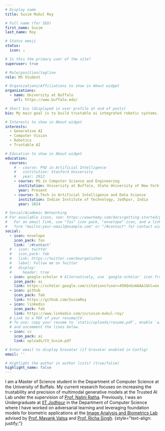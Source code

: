```yaml
---
# Display name
title: Susim Mukul Roy

# Full name (for SEO)
first_name: Susim
last_name: Roy

# Status emoji
status:
  icon: ☕️

# Is this the primary user of the site?
superuser: true

# Role/position/tagline
role: MS Student

# Organizations/Affiliations to show in About widget
organizations:
  - name: University at Buffalo
    url: https://www.buffalo.edu/

# Short bio (displayed in user profile at end of posts)
bio: My main goal is to build trustable ai integrated robotic systems.

# Interests to show in About widget
interests:
  - Generative AI
  - Computer Vision
  - Robotics
  - Trustable AI

# Education to show in About widget
education:
  courses:
    # - course: PhD in Artificial Intelligence
    #   institution: Stanford University
    #   year: 2012
    - course: MS in Computer Science and Engineering
      institution: University at Buffalo, State University of New York, NY, USA
      year: Present
    - course: B.Tech in Artificial Intelligence and Data Science
      institution: Indian Institute of Technology, Jodhpur, India
      year: 2024

# Social/Academic Networking
# For available icons, see: https://wowchemy.com/docs/getting-started/page-builder/#icons
#   For an email link, use "fas" icon pack, "envelope" icon, and a link in the
#   form "mailto:your-email@example.com" or "/#contact" for contact widget.
social:
  - icon: envelope
    icon_pack: fas
    link: '/#contact'
  # - icon: twitter
  #   icon_pack: fab
  #   link: https://twitter.com/GeorgeCushen
  #   label: Follow me on Twitter
  #   display:
  #     header: true
  - icon: google-scholar # Alternatively, use `google-scholar` icon from `ai` icon pack
    icon_pack: ai
    link: https://scholar.google.com/citations?user=45HQnGoAAAAJ&hl=en
  - icon: github
    icon_pack: fab
    link: https://github.com/SusimRoy
  - icon: linkedin
    icon_pack: fab
    link: https://www.linkedin.com/in/susim-mukul-roy/
  # Link to a PDF of your resume/CV.
  # To use: copy your resume to `static/uploads/resume.pdf`, enable `ai` icons in `params.yaml`,
  # and uncomment the lines below.
  - icon: cv
    icon_pack: ai
    link: uploads/CV_Susim.pdf

# Enter email to display Gravatar (if Gravatar enabled in Config)
email: ''

# Highlight the author in author lists? (true/false)
highlight_name: false
---
```


I am a Master of Science student in the Department of Computer Science at the University of Buffalo. My current research focuses on increasing the trustability and precision of multimodal generative models at the Trusted AI Lab under the supervision of [Prof. Nalini Ratha](https://nalini-ratha.github.io/). Previously, I was an Undergraduate at [IIT Jodhpur](iitj.ac.in) in the Department of Computer Science where I have worked on adversarial learning and leveraging foundation models for biometric applications at the [Image Analysis and Biometrics Lab](https://iab-rubric.org/people/undergrads) advised by [Prof. Mayank Vatsa](http://home.iitj.ac.in/~mvatsa/) and [Prof. Richa Singh](http://home.iitj.ac.in/~richa/).
{style="text-align: justify;"}
